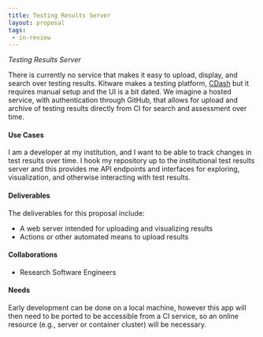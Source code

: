 ```yaml
---
title: Testing Results Server
layout: proposal
tags: 
 - in-review
---
```


_Testing Results Server_

There is currently no service that makes it easy to upload, display, and search over testing results. 
Kitware makes a testing platform, [CDash](https://www.kitware.com/cdash/project/about.html) but it requires manual setup and the UI is a bit dated. We imagine a hosted service, with authentication through GitHub, that allows for upload and archive of testing results directly from CI for search and assessment over time.

#### Use Cases

I am a developer at my institution, and I want to be able to track changes in test results over time. I hook my repository up to the institutional test results
server and this provides me API endpoints and interfaces for exploring, visualization, and otherwise interacting with test results.


#### Deliverables

The deliverables for this proposal include:

* A web server intended for uploading and visualizing results
* Actions or other automated means to upload results

#### Collaborations

* Research Software Engineers

#### Needs

Early development can be done on a local machine, however this app will then need to be ported to be accessible from a CI service, so an online resource (e.g., server or container cluster) will be necessary.


